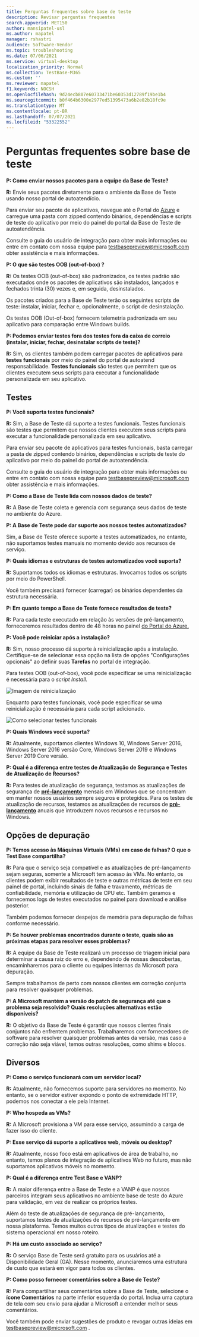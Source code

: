 ```yaml
---
title: Perguntas frequentes sobre base de teste
description: Revisar perguntas frequentes
search.appverid: MET150
author: mansipatel-usl
ms.author: mapatel
manager: rshastri
audience: Software-Vendor
ms.topic: troubleshooting
ms.date: 07/06/2021
ms.service: virtual-desktop
localization_priority: Normal
ms.collection: TestBase-M365
ms.custom: ''
ms.reviewer: mapatel
f1.keywords: NOCSH
ms.openlocfilehash: 9d24ecb807e60733471be60353d12789f19be1b4
ms.sourcegitcommit: b0f464b6300e2977ed51395473a6b2e02b18fc9e
ms.translationtype: MT
ms.contentlocale: pt-BR
ms.lasthandoff: 07/07/2021
ms.locfileid: "53322552"
---
```

# <a name="test-base-faq"></a>Perguntas frequentes sobre base de teste

**P: Como enviar nossos pacotes para a equipe da Base de Teste?**

**R:** Envie seus pacotes diretamente para o ambiente da Base de Teste usando nosso portal de autoatendício.

Para enviar seu pacote de aplicativos, navegue até o Portal do [Azure](https://www.aka.ms/testbaseportal "Página Inicial da Base de Teste") e carregue uma pasta com zipped contendo binários, dependências e scripts de teste do aplicativo por meio do painel do portal da Base de Teste de autoatendência. 

Consulte o guia do usuário de integração para obter mais informações ou entre em contato com nossa equipe para <testbasepreview@microsoft.com> obter assistência e mais informações.

**P: O que são testes OOB (out-of-box) ?**

**R:** Os testes OOB (out-of-box) são padronizados, os testes padrão são executados onde os pacotes de aplicativos são instalados, lançados e fechados trinta (30) vezes e, em seguida, desinstalados. 

Os pacotes criados para a Base de Teste terão os seguintes scripts de teste: instalar, iniciar, fechar e, opcionalmente, o script de desinstalação. 

Os testes OOB (Out-of-box) fornecem telemetria padronizada em seu aplicativo para comparação entre Windows builds.

**P: Podemos enviar testes fora dos testes fora da caixa de correio (instalar, iniciar, fechar, desinstalar scripts de teste)?**

**R:** Sim, os clientes também podem carregar pacotes de aplicativos para **testes funcionais** por meio do painel do portal de autoatend responsabilidade.
**Testes funcionais** são testes que permitem que os clientes executem seus scripts para executar a funcionalidade personalizada em seu aplicativo.


## <a name="testing"></a>Testes

**P: Você suporta testes funcionais?**

**R:** Sim, a Base de Teste dá suporte a testes funcionais. Testes funcionais são testes que permitem que nossos clientes executem seus scripts para executar a funcionalidade personalizada em seu aplicativo. 

Para enviar seu pacote de aplicativos para testes funcionais, basta carregar a pasta de zipped contendo binários, dependências e scripts de teste do aplicativo por meio do painel do portal de autoatendência. 

Consulte o guia do usuário de integração para obter mais informações ou entre em contato com nossa equipe para <testbasepreview@microsoft.com> obter assistência e mais informações.

**P: Como a Base de Teste lida com nossos dados de teste?**

**R:** A Base de Teste coleta e gerencia com segurança seus dados de teste no ambiente do Azure. 

**P: A Base de Teste pode dar suporte aos nossos testes automatizados?**

Sim, a Base de Teste oferece suporte a testes automatizados, no entanto, não suportamos testes manuais no momento devido aos recursos de serviço.

**P: Quais idiomas e estruturas de testes automatizados você suporta?**

**R:** Suportamos todos os idiomas e estruturas. Invocamos todos os scripts por meio do PowerShell. 

Você também precisará fornecer (carregar) os binários dependentes da estrutura necessária.

**P: Em quanto tempo a Base de Teste fornece resultados de teste?**

**R:** Para cada teste executado em relação às versões de pré-lançamento, forneceremos resultados dentro de 48 horas no painel [do Portal do Azure.](https://www.aka.ms/testbaseportal "Página Inicial da Base de Teste")

**P: Você pode reiniciar após a instalação?**

**R:** Sim, nosso processo dá suporte à reinicialização após a instalação. Certifique-se de selecionar essa opção na lista de opções "Configurações opcionais" ao definir suas **Tarefas** no portal de integração.

Para testes OOB (out-of-box), você pode especificar se uma reinicialização é necessária para o _script Install._

![Imagem de reinicialização](Media/reboot.png)

Enquanto para testes funcionais, você pode especificar se uma reinicialização é necessária para cada script adicionado.

![Como selecionar testes funcionais](Media/functionalreboot.png)

**P: Quais Windows você suporta?**

**R:** Atualmente, suportamos clientes Windows 10, Windows Server 2016, Windows Server 2016 versão Core, Windows Server 2019 e Windows Server 2019 Core versão.

**P: Qual é a diferença entre testes de Atualização de Segurança e Testes de Atualização de Recursos?**

**R:** Para testes de atualização de segurança, testamos as atualizações de segurança de **<ins>pré-lançamento</ins>** mensais em Windows que se concentram em manter nossos usuários sempre seguros e protegidos. Para os testes de atualização de recursos, testamos as atualizações de recursos de **<ins>pré-lançamento</ins>** anuais que introduzem novos recursos e recursos no Windows.

## <a name="debugging-options"></a>Opções de depuração

**P: Temos acesso às Máquinas Virtuais (VMs) em caso de falhas? O que o Test Base compartilha?**

**R:** Para que o serviço seja compatível e as atualizações de pré-lançamento sejam seguras, somente a Microsoft tem acesso às VMs. No entanto, os clientes podem exibir resultados de teste e outras métricas de teste em seu painel de portal, incluindo sinais de falha e travamento, métricas de confiabilidade, memória e utilização de CPU etc. Também geramos e fornecemos logs de testes executados no painel para download e análise posterior. 

Também podemos fornecer despejos de memória para depuração de falhas conforme necessário.

**P: Se houver problemas encontrados durante o teste, quais são as próximas etapas para resolver esses problemas?**

**R:** A equipe da Base de Teste realizará um processo de triagem inicial para determinar a causa raiz do erro e, dependendo de nossas descobertas, encaminharemos para o cliente ou equipes internas da Microsoft para depuração. 

Sempre trabalhamos de perto com nossos clientes em correção conjunta para resolver quaisquer problemas. 

**P: A Microsoft mantém a versão do patch de segurança até que o problema seja resolvido? Quais resoluções alternativas estão disponíveis?**

**R:** O objetivo da Base de Teste é garantir que nossos clientes finais conjuntos não enfrentem problemas. Trabalharemos com fornecedores de software para resolver quaisquer problemas antes da versão, mas caso a correção não seja viável, temos outras resoluções, como shims e blocos.

## <a name="miscellaneous"></a>Diversos

**P: Como o serviço funcionará com um servidor local?**

**R:** Atualmente, não fornecemos suporte para servidores no momento. No entanto, se o servidor estiver expondo o ponto de extremidade HTTP, podemos nos conectar a ele pela Internet.

**P: Who hospeda as VMs?**

**R:** A Microsoft provisiona a VM para esse serviço, assumindo a carga de fazer isso do cliente.

**P: Esse serviço dá suporte a aplicativos web, móveis ou desktop?**

**R:** Atualmente, nosso foco está em aplicativos de área de trabalho, no entanto, temos planos de integração de aplicativos Web no futuro, mas não suportamos aplicativos móveis no momento.

**P: Qual é a diferença entre Test Base e VANP?**

**R:** A maior diferença entre a Base de Teste e a VANP é que nossos parceiros integram seus aplicativos no ambiente base de teste do Azure para validação, em vez de realizar os próprios testes. 

Além do teste de atualizações de segurança de pré-lançamento, suportamos testes de atualizações de recursos de pré-lançamento em nossa plataforma. Temos muitos outros tipos de atualizações e testes do sistema operacional em nosso roteiro.

**P: Há um custo associado ao serviço?**

**R:** O serviço Base de Teste será gratuito para os usuários até a Disponibilidade Geral (GA). Nesse momento, anunciaremos uma estrutura de custo que estará em vigor para todos os clientes. 

**P: Como posso fornecer comentários sobre a Base de Teste?**

**R:** Para compartilhar seus comentários sobre a Base de Teste, selecione o **ícone Comentários** na parte inferior esquerda do portal. Inclua uma captura de tela com seu envio para ajudar a Microsoft a entender melhor seus comentários. 

Você também pode enviar sugestões de produto e revogar outras ideias em <testbasepreview@microsoft.com> .

